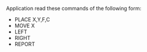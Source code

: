 Application read these commands of the following form:
- PLACE X,Y,F,C
- MOVE X
- LEFT
- RIGHT
- REPORT
